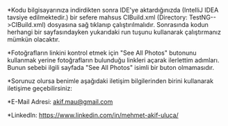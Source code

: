 *Kodu bilgisayarınıza indirdikten sonra IDE'ye aktardığınızda (IntelliJ IDEA tavsiye edilmektedir.) bir sefere mahsus CIBuild.xml (Directory: TestNG-->CIBuild.xml) dosyasına sağ tıklanıp çalıştırılmalıdır. Sonrasında kodun herhangi bir sayfasındayken yukarıdaki run tuşunu kullanarak çalıştırmanız mümkün olacaktır.

*Fotoğrafların linkini kontrol etmek için "See All Photos" butonunu kullanmak yerine fotoğrafların bulunduğu linkleri açarak ilerlettim adımları. Bunun sebebi ilgili sayfada "See All Photos" isimli bir buton olmamasıdır.

*Sorunuz olursa benimle aşağıdaki iletişim bilgilerinden birini kullanarak iletişime geçebilirsiniz:

*E-Mail Adresi: akif.mau@gmail.com

*LinkedIn: https://www.linkedin.com/in/mehmet-akif-uluca/

